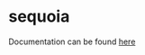 # sequoia

Documentation can be found
[here](https://htmlpreview.github.io/?https://github.com/ojrosten/sequoia/blob/master/Documentation/html/index.html)
